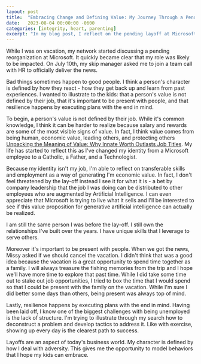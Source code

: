 ```yaml
---
layout: post
title:  "Embracing Change and Defining Value: My Journey Through a Pending Layoff"
date:   2023-08-04 00:00:00 -0600
categories: [integrity, heart, parenting]
excerpt: "In my blog post, I reflect on the pending layoff at Microsoft and stress the importance of realizing that my value is not solely tied to my job. I share how I've embraced change, explored transferable skills, and maintained resilience during this challenging time. Being present with my family and executing plans with a positive mindset have helped me grow and set an example for my children."
---
```

While I was on vacation, my network started discussing a pending reorganization at Microsoft.  It quickly became clear that my role was likely to be impacted.  On July 10th, my skip manager asked me to join a team call with HR to officially deliver the news.  

Bad things sometimes happen to good people.  I think a person's character is defined by how they react - how they get back up and learn from past experiences.  I wanted to illustrate to the kids: that a person's value is not defined by their job, that it's important to be present with people, and that resilience happens by executing plans with the end in mind. 

To begin, a person's value is not defined by their job.  While it's common knowledge, I think it can be harder to realize because salary and rewards are some of the most visible signs of value.   In fact, I think value comes from being human, economic value, leading others, and protecting others [Unpacking the Meaning of Value: Why Innate Worth Outlasts Job Titles](https://blog.avisuj.com/integrity/heart/legacy/parenting/Unpacking-the-Meaning-of-Value-Why-Innate-Worth-Outlasts-Job-Titles/).  My life has started to reflect this as I've changed my identity from a Microsoft employee to a Catholic, a Father, and a Technologist.  

Because my identity isn't my job, I'm able to reflect on transferable skills and employment as a way of generating I'm economic value.  In fact, I don't feel threatened by the lay-off instead I see it for what it is - a bet by company leadership that the job I was doing can be distributed to other employees who are augmented by Artificial Intelligence.  I can even appreciate that Microsoft is trying to live what it sells and I'll be interested to see if this value proposition for generative artificial intelligence can actually be realized.  

I am still the same person I was before the lay-off.  I still own the relationships I've built over the years.  I have unique skills that I leverage to serve others.

Moreover it's important to be present with people.  When we got the news, Missy asked if we should cancel the vacation.  I didn't think that was a good idea because the vacation is a great opportunity to spend time together as a family.  I will always treasure the fishing memories from the trip and I hope we'll have more time to explore that past time.  While I did take some time out to stake out job opportunities, I tried to box the time that I would spend so that I could be present with the family on the vacation.  While I'm sure I did better some days than others, being present was always top of mind.

Lastly, resilience happens by executing plans with the end in mind.  Having been laid off, I know one of the biggest challenges with being unemployed is the lack of structure.  I'm trying to illustrate through my search how to deconstruct a problem and develop tactics to address it.  Like with exercise, showing up every day is the clearest path to success.

Layoffs are an aspect of today's business world.  My character is defined by how I deal with adversity.  This gives me the opportunity to model behaviors that I hope my kids can embrace. 
